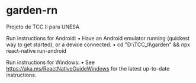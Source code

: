 # garden-rn
Projeto de TCC II para UNESA

Run instructions for Android:
    • Have an Android emulator running (quickest way to get started), or a device connected.
    • cd "D:\TCC_II\garden" && npx react-native run-android

Run instructions for Windows:
    • See https://aka.ms/ReactNativeGuideWindows for the latest up-to-date instructions.
